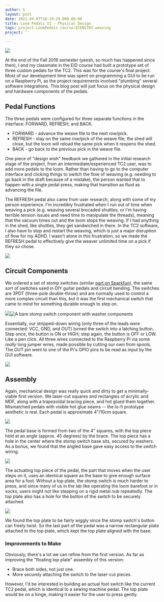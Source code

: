 ```yaml
---
author: S
layout: post
date: 2021-04-07T16:19:24.000-06:00
title: Loom Pedals V1 - Physical Design
tags: project-LoomPedals course-ECEN5783 weaving
project: ''

---
```

![](/assets/20201106_172245.jpg)

At the end of the Fall 2019 semester (yeesh, so much has happened since then), I and my classmate in the EID course had built a prototype set of three custom pedals for the TC2. This was for the course's final project. Most of our development time was spent on programming a GUI to be run on a Raspberry Pi, as the project requirements involved "plumbing" several software integrations. This blog post will just focus on the physical design and hardware components of the pedals.

## Pedal Functions

The three pedals were configured for three separate functions in the interface: FORWARD, REFRESH, and BACK. 

* FORWARD - advance the weave file to the next row/pick.
* REFRESH - stay on the same row/pick of the weave file; the shed will close, but the loom will reload the same pick when it reopens the shed.
* BACK - go back to the previous pick in the weave file.

One piece of "design wish" feedback we gathered in the initial research stage of the project, from an intermediate/experienced TC2 user, was to add more pedals to the loom. Rather than having to go to the computer interface and clicking things to switch the flow of weaving (e.g. needing to go back in the draft because of a mistake), the person wanted that to happen with a single pedal press, making that transition as fluid as advancing the file. 

The REFRESH pedal also came from user research, along with some of my person experience. I'm incredibly frustrated when I run out of time when weaving a pick (e.g. weaving several brocaded shuttles, or I'm having terrible tension issues and need time to manipulate the threads), meaning that the vacuum times out and the loom stops the weaving. If I had anything in the shed, like shuttles, they get sandwiched in there. In the TC2 software, I also have to stop and restart the weaving, which is just a major disruption of flow for my ADHD. I wasn't alone in this frustration, so we made the REFRESH pedal to effectively give the weaver unlimited time on a pick if they so chose.

![](/assets/20201106_172258.jpg)

## Circuit Components

We ordered a set of stomp switches (similar [part on Sparkfun](https://www.sparkfun.com/products/15133 "Stomp Switch")), the same sort of switches used in DIY guitar pedals and circuit bending. The switches are 3PDT (three-pole double-throw) and are normally used to control a more complex circuit than this, but it was the first mechanical switch that came to mind for something durable enough to step on.

![](https://www.stewmac.com/images/howto/instructions/I-1611-3pdt-stomp-switch-lug-map-and-throws.svg)![A bare stomp switch component with washer components](https://cdn.sparkfun.com//assets/parts/1/1/3/1/0/15133-Stomp_Switch-01.jpg "Stomp Switch Component")

Essentially, our stripped-down wiring (only three of the leads were connected: VCC, GND, and OUT) turned the switch into a latching button. Step once, the button is ON or HIGH; step again, the button is OFF or LOW. Like a pen click. All three wires connected to the Raspberry Pi via some _really_ long jumper wires, made possible by cutting our own from spools. The OUT pin went to one of the Pi's GPIO pins to be read as input by the GUI software.

![](/assets/20201106_172323.jpg)

## Assembly

Again, mechanical design was really quick and dirty to get a minimally-viable first version. We laser-cut squares and rectangles of acrylic and MDF, along with a trapezoidal bracing piece, and hot glued them together. Mismatched pedals with visible hot glue seams -- the lo-fi prototype aesthetic is real. Each pedal is approximate 4"/10cm square.

![](/assets/20201106_172335.jpg)

The pedal base is formed from two of the 4" squares, with the top piece held at an angle (approx. 45 degrees) by the brace. The top piece has a hole in the center where the stomp switch base sits, secured by washers. As a bonus, we found that the angled base gave easy access to the switch wiring.

![](/assets/20201106_172346.jpg)

The actuating top piece of the pedal, the part that moves when the user steps on it, uses an identical square as the base to give enough surface area for a foot. Without a top plate, the stomp switch is much harder to press, and since many of us in the lab like operating the loom barefoot or in socks, users might not like stepping on a rigid metal nub repeatedly. The top plate also has a hole for the button of the switch to be securely attached.

![](/assets/20201106_172342.jpg)

We found the top plate to be fairly wiggly since the stomp switch's button can freely twist. So the last part of the pedal was a narrow rectangular plate attached to the top plate, which kept the top plate aligned with the base.

### Improvements to Make

Obviously, there's a lot we can refine from the first version. As far as improving the "floating top plate" assembly of this version:

* Brace both sides, not just one.
* More securely attaching the switch to the laser-cut pieces.

However, I'd be interested in building an actual foot switch like the current TC2 pedal, which is identical to a sewing machine pedal. The top plate would be on a hinge, making it easier for the user to press gently.